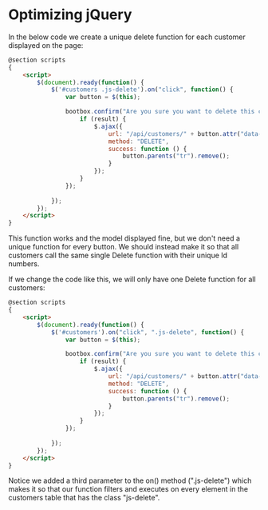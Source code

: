 # Optimizing jQuery

In the below code we create a unique delete function for each customer displayed on the page:

```html
@section scripts
{
    <script>
        $(document).ready(function() {
            $('#customers .js-delete').on("click", function() {
                var button = $(this);

                bootbox.confirm("Are you sure you want to delete this customer?", function(result) {
                    if (result) {
                        $.ajax({
                            url: "/api/customers/" + button.attr("data-customer-id"),
                            method: "DELETE",
                            success: function () {
                                button.parents("tr").remove();
                            }
                        });
                    }
                });
                
            });
        });
    </script>
}
```

This function works and the model displayed fine, but we don't need a unique function for every button. We should instead make it so that all customers call the same single Delete function with their unique Id numbers.

If we change the code like this, we will only have one Delete function for all customers:

```html
@section scripts
{
    <script>
        $(document).ready(function() {
            $('#customers').on("click", ".js-delete", function() {
                var button = $(this);

                bootbox.confirm("Are you sure you want to delete this customer?", function(result) {
                    if (result) {
                        $.ajax({
                            url: "/api/customers/" + button.attr("data-customer-id"),
                            method: "DELETE",
                            success: function () {
                                button.parents("tr").remove();
                            }
                        });
                    }
                });
                
            });
        });
    </script>
}
```

Notice we added a third parameter to the on() method (".js-delete") which makes it so that our function filters and executes on every element in the customers table that has the class "js-delete".
